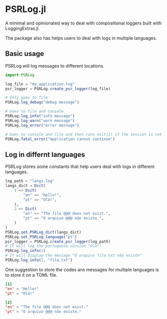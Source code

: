 # PSRLog.jl

A minimal and opinionated way to deal with compositional loggers built with LoggingExtras.jl. 

The package also has helps users to deal with logs in multiple languages.

## Basic usage

PSRLog will log messages to different locations.

```julia
import PSRLog

log_file = "my_application.log"
psr_logger = PSRLog.create_psr_logger(log_file)

# Only goes to file
PSRLog.log_debug("debug message")

# Goes to file and console
PSRLog.log_info("info message")
PSRLog.log_warn("warn message")
PSRLog.log_error("error message")

# Goes to console and file and then runs exit(1) if the session is not iterative.
PSRLog.fatal_error("Application cannot continue")
```

## Log in differnt languages

PSRLog stores some constants that help users deal with logs in different languages.

```julia
log_path = "langs.log"
langs_dict = Dict(
    1 => Dict(
        "en" => "Hello!",
        "pt" => "Olá!",
    ),
    2 => Dict(
        "en" => "The file @@@ does not exist.",
        "pt" => "O arquivo @@@ não existe.",
    )
)
PSRLog.set_PSRLog_dict(langs_dict)
PSRLog.set_PSRLog_language("pt")
psr_logger = PSRLog.create_psr_logger(log_path)
# It will log the portuguese version "Olá!"
PSRLog.log_info(1)
# It will display the message "O arquivo file.txt não existe"
PSRLog.log_info(2, "file.txt")
```

One suggestion to store the codes ans messages for multiple languages is to store it on a TOML file.
```toml
[1]
"en" = "Hello!"
"pt" = "Olá!"

[2]
"en" = "The file @@@ does not exist."
"pt" = "O arquivo @@@ não existe."
```
